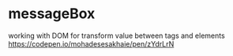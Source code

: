 # messageBox
working with DOM for transform value between tags and elements
https://codepen.io/mohadesesakhaie/pen/zYdrLrN
